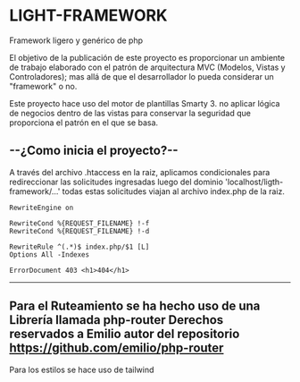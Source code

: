 # LIGHT-FRAMEWORK
Framework ligero y genérico de php

El objetivo de la publicación de este proyecto es proporcionar un ambiente de trabajo elaborado con el patrón de arquitectura MVC (Modelos, Vistas y Controladores); mas allá de que el desarrollador lo pueda considerar un "framework" o no.

Este proyecto hace uso del motor de plantillas Smarty 3.
no aplicar lógica de negocios dentro de las vistas para conservar la seguridad que proporciona el patrón en el que se basa.

## --¿Como inicia el proyecto?--
A través del archivo .htaccess en la raiz, aplicamos condicionales para redireccionar las solicitudes ingresadas luego del dominio 'localhost/ligth-framework/...'
todas estas solicitudes viajan al archivo index.php de la raiz. 

```
RewriteEngine on

RewriteCond %{REQUEST_FILENAME} !-f
RewriteCond %{REQUEST_FILENAME} !-d

RewriteRule ^(.*)$ index.php/$1 [L]
Options All -Indexes

ErrorDocument 403 <h1>404</h1>
```
---
Para el Ruteamiento se ha hecho uso de una Librería llamada php-router
Derechos reservados a Emilio autor del repositorio https://github.com/emilio/php-router
--- 
Para los estilos se hace uso de tailwind